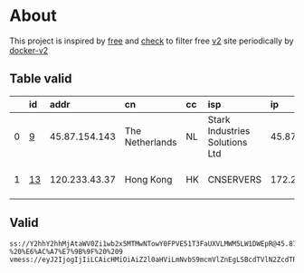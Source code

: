 
# About

This project is inspired by [free](https://github.com/freefq/free) and [check](https://github.com/yeahwu/check) to filter free [v2](https://github.com/v2fly/v2ray-core) site periodically by [docker-v2](https://hub.docker.com/r/v2ray/official)

    

## Table valid
|    | id                   | addr          | cn              | cc   | isp                            | ip            | chatgpt          |
|---:|:---------------------|:--------------|:----------------|:-----|:-------------------------------|:--------------|:-----------------|
|  0 | [9](config/9.json)   | 45.87.154.143 | The Netherlands | NL   | Stark Industries Solutions Ltd | 45.87.154.143 | Yes (Region: NL) |
|  1 | [13](config/13.json) | 120.233.43.37 | Hong Kong       | HK   | CNSERVERS                      | 172.247.18.66 | Yes (Region: US) |

## Valid
```
ss://Y2hhY2hhMjAtaWV0Zi1wb2x5MTMwNTowY0FPVE51T3FaUXVLMWM5LW1DWEpR@45.87.154.143:1165#github.com/freefq%20-%20%E6%AC%A7%E7%9B%9F%20%209
vmess://eyJ2IjogIjIiLCAicHMiOiAiZ2l0aHViLmNvbS9mcmVlZnEgLSBcdTVlN2ZcdTRlMWNcdTc3MDFcdTc5ZmJcdTUyYTggMTMiLCAiYWRkIjogIjEyMC4yMzMuNDMuMzciLCAicG9ydCI6ICI1MjYyOSIsICJpZCI6ICI0MTgwNDhhZi1hMjkzLTRiOTktOWIwYy05OGNhMzU4MGRkMjQiLCAiYWlkIjogIjY0IiwgInNjeSI6ICJhdXRvIiwgIm5ldCI6ICJ0Y3AiLCAidHlwZSI6ICJub25lIiwgImhvc3QiOiAiIiwgInBhdGgiOiAiIiwgInRscyI6ICIiLCAic25pIjogIiIsICJhbHBuIjogIiJ9
```

